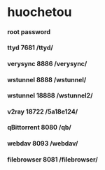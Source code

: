 # huochetou
#### root password
#### ttyd 7681  /ttyd/
#### verysync 8886 /verysync/
#### wstunnel 8888 /wstunnel/
#### wstunnel 18888 /wstunnel2/
#### v2ray 18722 /5a18e124/
#### qBittorrent 8080 /qb/
#### webdav 8093 /webdav/
#### filebrowser 8081 /filebrowser/
